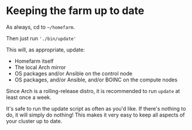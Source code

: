 # Keeping the farm up to date

As always, cd to `~/homefarm`.

Then just run `'./bin/update'`

This will, as appropriate, update:

* Homefarm itself
* The local Arch mirror
* OS packages and/or Ansible on the control node
* OS packages, and/or Ansible, and/or BOINC on the compute nodes

Since Arch is a rolling-release distro, it is recommended to run
`update` at least once a week.

It's safe to run the update script as often as you'd like. If there's
nothing to do, it will simply do nothing! This makes it very easy to
keep all aspects of your cluster up to date.
